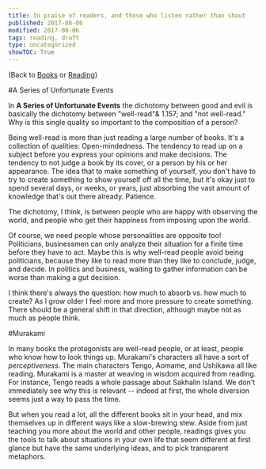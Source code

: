 ```yaml
---
title: In praise of readers, and those who listen rather than shout
published: 2017-08-06
modified: 2017-08-06
tags: reading, draft
type: uncategorized
showTOC: True
---
```




(Back to [Books](Books.html) or [Reading](Reading.html))

#A Series of Unfortunate Events

In __A Series of Unfortunate Events__ the dichotomy between good and evil is basically the dichotomy between "well-read"&
1.157; and "not well-read." Why is this single quality so important to the composition of a person?

Being well-read is more than just reading a large number of books. It's a collection of qualities: Open-mindedness. The tendency to read up on a subject before you express your opinions and make decisions. The tendency to not judge a book by its cover, or a person by his or her appearance. The idea that to make something of yourself, you don't have to try to create something to show yourself off all the time, but it's okay just to spend several days, or weeks, or years, just absorbing the vast amount of knowledge that's out there already. Patience. 

The dichotomy, I think, is between people who are happy with observing the world, and people who get their happiness from imposing upon the world.

Of course, we need people whose personalities are opposite too! Politicians, businessmen can only analyze their situation for a finite time before they have to act. Maybe this is why well-read people avoid being politicians, because they like to read more than they like to conclude, judge, and decide. In politics and business, waiting to gather information can be worse than making a gut decision. 

I think there's always the question: how much to absorb vs. how much to create? As I grow older I feel more and more pressure to create something. There should be a general shift in that direction, although maybe not as much as people think.

#Murakami

In many books the protagonists are well-read people, or at least, people who know how to look things up. Murakami's characters all have a sort of *perceptiveness*. The main characters Tengo, Aomame, and Ushikawa all like reading. Murakami is a master at weaving in wisdom acquired from reading. For instance, Tengo reads a whole passage about Sakhalin Island. We don't immediately see why this is relevant -- indeed at first, the whole diversion seems just a way to pass the time.

But when you read a lot, all the different books sit in your head, and mix themselves up in different ways like a slow-brewing stew. Aside from just teaching you more about the world and other people, readings gives you the tools to talk about situations in your own life that seem different at first glance but have the same underlying ideas, and to pick transparent metaphors.




